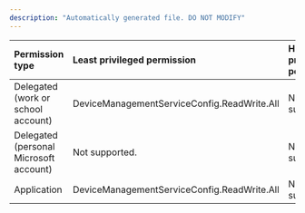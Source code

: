 ```yaml
---
description: "Automatically generated file. DO NOT MODIFY"
---
```


|Permission type|Least privileged permission|Higher privileged permissions|
|:---|:---|:---|
|Delegated (work or school account)|DeviceManagementServiceConfig.ReadWrite.All|Not supported.|
|Delegated (personal Microsoft account)|Not supported.|Not supported.|
|Application|DeviceManagementServiceConfig.ReadWrite.All|Not supported.|

